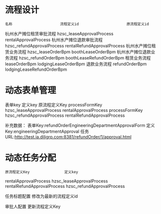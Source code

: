 # 流程设计
	名称						流程定义id						原流程定义id
杭州水产摊位租赁审批流程	hzsc_leaseApprovalProcess		rentalApprovalProcess
杭州水产摊位退款审批流程	hzsc_refundApprovalProcess		rentalRefundApprovalProcess
杭州水产摊位租赁业务流程	hzsc_leaseOrderBpm				boothLeaseOrderBpm
杭州水产摊位退款业务流程	hzsc_refundOrderBpm				boothLeaseRefundOrderBpm
租赁业务流程				leaseOrderBpm					lodgingLeaseOrderBpm
退款业务流程				refundOrderBpm					lodgingLeaseRefundOrderBpm

# 动态表单管理
表单key							定义key							原流程定义Key
processFormKey				hzsc_leaseApprovalProcess		rentalApprovalProcess
processFormKey				hzsc_refundApprovalProcess		rentalRefundApprovalProcess

补充数据：
表单Key:refundOrderEngineeringDepartmentApprovalForm
定义Key:engineeringDepartmentApproval
任务URL:http://test.ia.diligrp.com:8381/refundOrder/1/approval.html


# 动态任务分配
	原流程定义Key				定义key						
rentalApprovalProcess		hzsc_leaseApprovalProcess	
rentalRefundApprovalProcess	hzsc_refundApprovalProcess  

任务标题配置
修改为最新的流程定义id

审批人配置
更新流程定义Key
